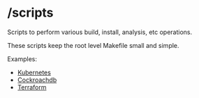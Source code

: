 # /scripts

Scripts to perform various build, install, analysis, etc operations.

These scripts keep the root level Makefile small and simple.

Examples:

- [Kubernetes](https://github.com/kubernetes/helm/tree/master/scripts)
- [Cockroachdb](https://github.com/cockroachdb/cockroach/tree/master/scripts)
- [Terraform](https://github.com/hashicorp/terraform/tree/master/scripts)
